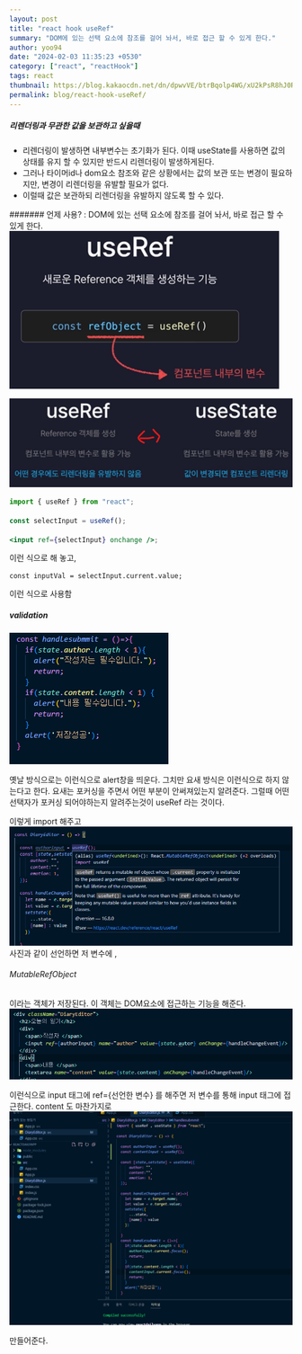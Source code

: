 ```yaml
---
layout: post
title: "react hook useRef"
summary: "DOM에 있는 선택 요소에 참조를 걸어 놔서, 바로 접근 할 수 있게 한다."
author: yoo94
date: "2024-02-03 11:35:23 +0530"
category: ["react", "reactHook"]
tags: react
thumbnail: https://blog.kakaocdn.net/dn/dpwvVE/btrBqolp4WG/xU2kPsR8hJ0Rpx9B1LSoZ1/img.png
permalink: blog/react-hook-useRef/
---
```


##### 리렌더링과 무관한 값을 보관하고 싶을때

- 리렌더링이 발생하면 내부변수는 초기화가 된다. 이때 useState를 사용하면 값의 상태를 유지 할 수 있지만 반드시 리렌더링이 발생하게된다.
- 그러나 타이머id나 dom요소 참조와 같은 상황에서는 값의 보관 또는 변경이 필요하지만, 변경이 리렌더링을 유발할 필요가 없다.
- 이럴때 값은 보관하되 리렌더링을 유발하지 않도록 할 수 있다.

####### 언제 사용? : DOM에 있는 선택 요소에 참조를 걸어 놔서, 바로 접근 할 수 있게 한다.
<img src="/blog/postImg/Pasted image 20240505232013.png" alt="Pasted image 20240505232013.png" style="max-width:100%;">

<img src="/blog/postImg/Pasted image 20240505232034.png" alt="Pasted image 20240505232034.png" style="max-width:100%;">

```jsx
import { useRef } from "react";

const selectInput = useRef();

<input ref={selectInput} onchange />;
```

이런 식으로 해 놓고,

```
const inputVal = selectInput.current.value;
```

이런 식으로 사용함

##### validation

<img src="/blog/postImg/Pasted image 20240119134225.png" alt="Pasted image 20240119134225.png" style="max-width:100%;">

옛날 방식으로는 이런식으로 alert창을 띄운다. 그치만 요새 방식은 이런식으로 하지 않는다고 한다.
요새는 포커싱을 주면서 어떤 부분이 안써져있는지 알려준다. 그럴때 어떤 선택자가 포커싱 되어야하는지 알려주는것이 useRef 라는 것이다.

이렇게 import 해주고
<img src="/blog/postImg/Pasted image 20240119134451.png" alt="Pasted image 20240119134451.png" style="max-width:100%;">
사진과 같이 선언하면 저 변수에 ,

###### MutableRefObject

이라는 객체가 저장된다. 이 객체는 DOM요소에 접근하는 기능을 해준다.
<img src="/blog/postImg/Pasted image 20240119134613.png" alt="Pasted image 20240119134613.png" style="max-width:100%;">

이런식으로 input 태그에 ref={선언한 변수}
를 해주면 저 변수를 통해 input 태그에 접근한다.
content 도 마찬가지로
<img src="/blog/postImg/Pasted image 20240123133430.png" alt="Pasted image 20240123133430.png" style="max-width:100%;">

만들어준다.
